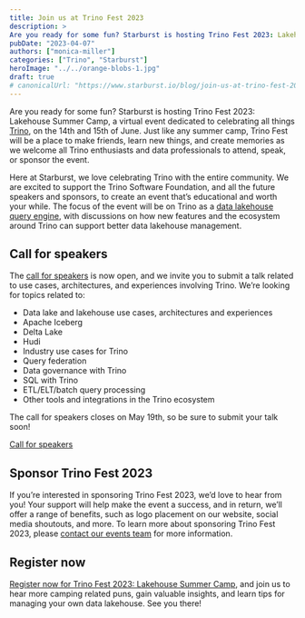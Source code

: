 ```yaml
---
title: Join us at Trino Fest 2023
description: >
Are you ready for some fun? Starburst is hosting Trino Fest 2023: Lakehouse Summer Camp, a virtual event dedicated to celebrating all things Trino, on the 14th and 15th of June. Just like any summer camp, Trino Fest will be a place to make friends, learn new things, and create memories as we welcome all Trino enthusiasts and data professionals to attend, speak, or sponsor the event.
pubDate: "2023-04-07"
authors: ["monica-miller"]
categories: ["Trino", "Starburst"]
heroImage: "../../orange-blobs-1.jpg"
draft: true
# canonicalUrl: "https://www.starburst.io/blog/join-us-at-trino-fest-2023/"
---
```


Are you ready for some fun? Starburst is hosting Trino Fest 2023: Lakehouse Summer Camp, a virtual event dedicated to celebrating all things [Trino](https://www.starburst.io/learn/open-source-trino/), on the 14th and 15th of June. Just like any summer camp, Trino Fest will be a place to make friends, learn new things, and create memories as we welcome all Trino enthusiasts and data professionals to attend, speak, or sponsor the event.

Here at Starburst, we love celebrating Trino with the entire community. We are excited to support the Trino Software Foundation, and all the future speakers and sponsors, to create an event that’s educational and worth your while. The focus of the event will be on Trino as a [data lakehouse](https://www.starburst.io/learn/data-fundamentals/data-lakehouse/) [query engine](https://www.starburst.io/learn/data-fundamentals/query-engine/), with discussions on how new features and the ecosystem around Trino can support better data lakehouse management.

## Call for speakers

The [call for speakers](https://sessionize.com/trino-fest-2023) is now open, and we invite you to submit a talk related to use cases, architectures, and experiences involving Trino. We’re looking for topics related to:

- Data lake and lakehouse use cases, architectures and experiences
- Apache Iceberg
- Delta Lake
- Hudi
- Industry use cases for Trino
- Query federation
- Data governance with Trino
- SQL with Trino
- ETL/ELT/batch query processing
- Other tools and integrations in the Trino ecosystem

The call for speakers closes on May 19th, so be sure to submit your talk soon!

[Call for speakers](https://sessionize.com/trino-fest-2023)

## **Sponsor Trino Fest 2023**

If you’re interested in sponsoring Trino Fest 2023, we’d love to hear from you! Your support will help make the event a success, and in return, we’ll offer a range of benefits, such as logo placement on our website, social media shoutouts, and more. To learn more about sponsoring Trino Fest 2023, please [contact our events team](mailto:events@starburst.io) for more information.

## Register now

[Register now for Trino Fest 2023: Lakehouse Summer Camp](https://www.starburst.io/info/trinofest/), and join us to hear more camping related puns, gain valuable insights, and learn tips for managing your own data lakehouse. See you there!
